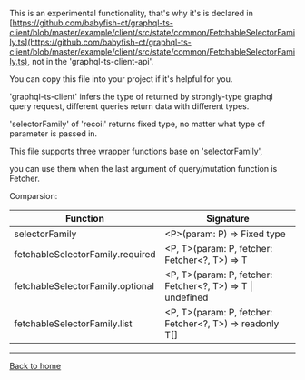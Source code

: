 This is an experimental functionality, that's why it's is declared in [https://github.com/babyfish-ct/graphql-ts-client/blob/master/example/client/src/state/common/FetchableSelectorFamily.ts](https://github.com/babyfish-ct/graphql-ts-client/blob/master/example/client/src/state/common/FetchableSelectorFamily.ts), not in the 'graphql-ts-client-api'.

You can copy this file into your project if it's helpful for you.

'graphql-ts-client' infers the type of returned by strongly-type graphql query request, different queries return data with different types.

'selectorFamily' of 'recoil' returns fixed type, no matter what type of parameter is passed in.

This file supports three wrapper functions base on 'selectorFamily',

you can use them when the last argument of query/mutation function is Fetcher.



Comparsion:



| Function                         | Signature                                                    |
| -------------------------------- | ------------------------------------------------------------ |
| selectorFamily                   | &lt;P&gt;(param: P) =&gt; Fixed type                         |
| fetchableSelectorFamily.required | &lt;P, T&gt;(param: P, fetcher: Fetcher&lt;?, T&gt;) =&gt; T |
| fetchableSelectorFamily.optional | &lt;P, T&gt;(param: P, fetcher: Fetcher&lt;?, T&gt;) =&gt; T &#124; undefined |
| fetchableSelectorFamily.list     | &lt;P, T&gt;(param: P, fetcher: Fetcher&lt;?, T&gt;) =&gt; readonly T[] |


____________________

[Back to home](https://github.com/babyfish-ct/graphql-ts-client)